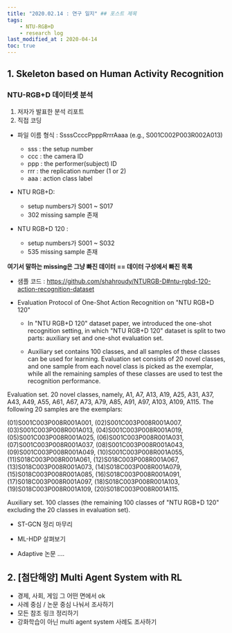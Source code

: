 ```yaml
---
title: "2020.02.14 : 연구 일지" ## 포스트 제목
tags:
    - NTU-RGB+D
    - research log
last_modified_at : 2020-04-14
toc: true
---
```


## 1. Skeleton based on Human Activity Recognition

### NTU-RGB+D 데이터셋 분석
1) 저자가 발표한 분석 리포트
2) 직접 코딩

- 파일 이름 형식 : SsssCcccPpppRrrrAaaa (e.g., S001C002P003R002A013)
    * sss : the setup number
    * ccc : the camera ID
    * ppp : the performer(subject) ID
    * rrr : the replication number (1 or 2)
    * aaa : action class label

- NTU RGB+D: 
    * setup numbers가 S001 ~ S017
    * 302 missing sample 존재

- NTU RGB+D 120 : 
    * setup numbers가 S001 ~ S032
    * 535 missing sample 존재

**여기서 말하는 missing은 그냥 빠진 데이터 == 데이터 구성에서 빠진 목록**

- 샘플 코드 : <https://github.com/shahroudy/NTURGB-D#ntu-rgbd-120-action-recognition-dataset>

- Evaluation Protocol of One-Shot Action Recognition on "NTU RGB+D 120"

    * In "NTU RGB+D 120" dataset paper, we introduced the one-shot recognition setting, in which "NTU RGB+D 120" dataset is split to two parts: auxiliary set and one-shot evaluation set. 

    * Auxiliary set contains 100 classes, and all samples of these classes can be used for learning. Evaluation set consists of 20 novel classes, and one sample from each novel class is picked as the exemplar, while all the remaining samples of these classes are used to test the recognition performance.

Evaluation set. 20 novel classes, namely, A1, A7, A13, A19, A25, A31, A37, A43, A49, A55, A61, A67, A73, A79, A85, A91, A97, A103, A109, A115. The following 20 samples are the exemplars:

(01)S001C003P008R001A001, (02)S001C003P008R001A007, (03)S001C003P008R001A013, (04)S001C003P008R001A019, (05)S001C003P008R001A025, (06)S001C003P008R001A031, (07)S001C003P008R001A037, (08)S001C003P008R001A043, (09)S001C003P008R001A049, (10)S001C003P008R001A055, (11)S018C003P008R001A061, (12)S018C003P008R001A067, (13)S018C003P008R001A073, (14)S018C003P008R001A079, (15)S018C003P008R001A085, (16)S018C003P008R001A091, (17)S018C003P008R001A097, (18)S018C003P008R001A103, (19)S018C003P008R001A109, (20)S018C003P008R001A115.

Auxiliary set. 100 classes (the remaining 100 classes of "NTU RGB+D 120" excluding the 20 classes in evaluation set).

- ST-GCN 정리 마무리

- ML-HDP 살펴보기

- Adaptive 논문 ....


## 2. [첨단해양] Multi Agent System with RL

- 경제, 사회, 게임 그 어떤 면에서 ok
- 사례 중심 / 논문 중심 나눠서 조사하기
- 모든 참조 링크 정리하기
- 강화학습이 아닌 multi agent system 사례도 조사하기